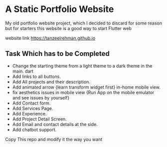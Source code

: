 
# A Static Portfolio Website
My old portfolio website project, which I decided to discard for some reason but for starters this website is a good way to start Flutter web

website link
https://tanzeelrehman.github.io

## Task Which has to be Completed
- Change the starting theme from a light theme to a dark theme in the main. dart
- Add links to all buttons.
- Add All projects and their description.
- Add animated arrow {learn transform widget first} in-home mobile view.
- fix aesthetics issues in mobile view {Run App on the mobile emulator and see issues by yourself}
- Add Contact form.
- Add Services Page.
- Add Experience.
- Add Project Detail Screen.
- Add Email and contact details at the side.
- Add chatbot support.

Copy This repo and modify it the way you want
